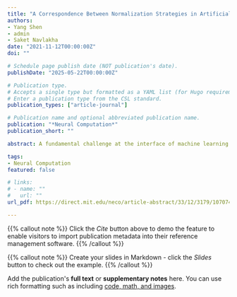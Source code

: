 ```yaml
---
title: "A Correspondence Between Normalization Strategies in Artificial and Biological Neural Networks"
authors:
- Yang Shen
- admin
- Saket Navlakha
date: "2021-11-12T00:00:00Z"
doi: ""

# Schedule page publish date (NOT publication's date).
publishDate: "2025-05-22T00:00:00Z"

# Publication type.
# Accepts a single type but formatted as a YAML list (for Hugo requirements).
# Enter a publication type from the CSL standard.
publication_types: ["article-journal"]

# Publication name and optional abbreviated publication name.
publication: "*Neural Computation*"
publication_short: ""

abstract: A fundamental challenge at the interface of machine learning and neuroscience is to uncover computational principles that are shared between artificial and biological neural networks. In deep learning, normalization methods such as batch normalization, weight normalization, and their many variants help to stabilize hidden unit activity and accelerate network training, and these methods have been called one of the most important recent innovations for optimizing deep networks. In the brain, homeostatic plasticity represents a set of mechanisms that also stabilize and normalize network activity to lie within certain ranges, and these mechanisms are critical for maintaining normal brain function. In this article, we discuss parallels between artificial and biological normalization methods at four spatial scales, normalization of a single neuron's activity, normalization of synaptic weights of a neuron, normalization of a layer of neurons, and normalization of a network of neurons. We argue that both types of methods are functionally equivalent—that is, both push activation patterns of hidden units toward a homeostatic state, where all neurons are equally used—and we argue that such representations can improve coding capacity, discrimination, and regularization. As a proof of concept, we develop an algorithm, inspired by a neural normalization technique called synaptic scaling, and show that this algorithm performs competitively against existing normalization methods on several data sets. Overall, we hope this bidirectional connection will inspire neuroscientists and machine learners in three ways, to uncover new normalization algorithms based on established neurobiological principles; to help quantify the trade-offs of different homeostatic plasticity mechanisms used in the brain; and to offer insights about how stability may not hinder, but may actually promote, plasticity.

tags:
- Neural Computation
featured: false

# links:
# - name: ""
#   url: ""
url_pdf: https://direct.mit.edu/neco/article-abstract/33/12/3179/107074/A-Correspondence-Between-Normalization-Strategies?redirectedFrom=fulltext

---
```


{{% callout note %}}
Click the *Cite* button above to demo the feature to enable visitors to import publication metadata into their reference management software.
{{% /callout %}}

{{% callout note %}}
Create your slides in Markdown - click the *Slides* button to check out the example.
{{% /callout %}}

Add the publication's **full text** or **supplementary notes** here. You can use rich formatting such as including [code, math, and images](https://docs.hugoblox.com/content/writing-markdown-latex/).
